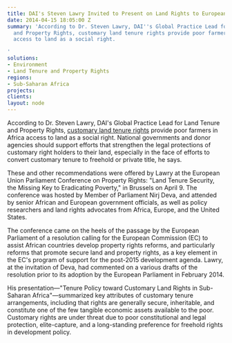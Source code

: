 ```yaml
---
title: DAI's Steven Lawry Invited to Present on Land Rights to European Parliament
date: 2014-04-15 18:05:00 Z
summary: 'According to Dr. Steven Lawry, DAI''s Global Practice Lead for Land Tenure
  and Property Rights, customary land tenure rights provide poor farmers in Africa
  access to land as a social right.

'
solutions:
- Environment
- Land Tenure and Property Rights
regions:
- Sub-Saharan Africa
projects: 
clients: 
layout: node
---
```


According to Dr. Steven Lawry, DAI's Global Practice Lead for Land Tenure and Property Rights, [customary land tenure rights][1] provide poor farmers in Africa access to land as a social right. National governments and donor agencies should support efforts that strengthen the legal protections of customary right holders to their land, especially in the face of efforts to convert customary tenure to freehold or private title, he says.

These and other recommendations were offered by Lawry at the European Union Parliament Conference on Property Rights: "Land Tenure Security, the Missing Key to Eradicating Poverty," in Brussels on April 9.  The conference was hosted by Member of Parliament Nirj Deva, and attended by senior African and European government officials, as well as policy researchers and land rights advocates from Africa, Europe, and the United States.

The conference came on the heels of the passage by the European Parliament of a resolution calling for the European Commission (EC) to assist African countries develop property rights reforms, and particularly reforms that promote secure land and property rights, as a key element in the EC's program of support for the post-2015 development agenda. Lawry, at the invitation of Deva, had commented on a various drafts of the resolution prior to its adoption by the European Parliament in February 2014.

His presentation—"Tenure Policy toward Customary Land Rights in Sub-Saharan Africa"—summarized key attributes of customary tenure arrangements, including that rights are generally secure, inheritable, and constitute one of the few tangible economic assets available to the poor. Customary rights are under threat due to poor constitutional and legal protection, elite-capture, and a long-standing preference for freehold rights in development policy.

[1]: http://dai-global-developments.com/articles/customary-land-tenure.html?utm_source=daidotcom
